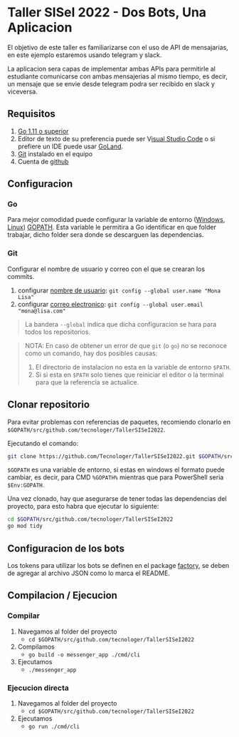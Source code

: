 # Taller SISeI 2022 - Dos Bots, Una Aplicacion

El objetivo de este taller es familiarizarse con el uso de API de mensajarias, en este ejemplo estaremos usando telegram y slack.

La aplicacion sera capas de implementar ambas APIs para permitirle al estudiante comunicarse con ambas mensajerias al mismo tiempo, es decir, un mensaje que se envie desde telegram podra ser recibido en slack y viceversa.

## Requisitos

1. [Go 1.11 o superior][2]
1. Editor de texto de su preferencia puede ser V[isual Studio Code][3] o si prefiere un IDE puede usar [GoLand][4].
1. [Git][5] instalado en el equipo
1. Cuenta de [github][6]

## Configuracion

### Go

Para mejor comodidad puede configurar la variable de entorno ([Windows][9], [Linux][10]) [GOPATH][1]. Esta variable le permitira a Go identificar en que folder trabajar, dicho folder sera donde se descarguen las dependencias.

### Git

Configurar el nombre de usuario y correo con el que se crearan los commits.

1. configurar [nombre de usuario][7]: `git config --global user.name "Mona Lisa"`
1. configurar [correo electronico][8]: `git config --global user.email "mona@lisa.com"`

> La bandera `--global` indica que dicha configuracion se hara para todos los repositorios.

>NOTA: En caso de obtener un error de que `git` (o `go`) no se reconoce como un comando, hay dos posibles causas:
>1. El directorio de instalacion no esta en la variable de entorno `$PATH`.
>2. Si si esta en `$PATH` solo tienes que reiniciar el editor o la terminal para que la referencia se actualice.


## Clonar repositorio

Para evitar problemas con referencias de paquetes, recomiendo clonarlo en `$GOPATH/src/github.com/tecnologer/TallerSISeI2022`.

Ejecutando el comando:

```bash
git clone https://github.com/Tecnologer/TallerSISeI2022.git $GOPATH/src/github.com/tecnologer/TallerSISeI2022
```

`$GOPATH` es una variable de entorno, si estas en windows el formato puede cambiar, es decir, para CMD `%GOPATH%` mientras que para PowerShell seria `$Env:GOPATH`.

Una vez clonado, hay que asegurarse de tener todas las dependencias del proyecto, para esto habra que ejecutar lo siguiente:

```bash
cd $GOPATH/src/github.com/tecnologer/TallerSISeI2022
go mod tidy
```

## Configuracion de los bots

Los tokens para utilizar los bots se definen en el package [factory](/factory), se deben de agregar al archivo JSON como lo marca el README.

## Compilacion / Ejecucion

### Compilar

1. Navegamos al folder del proyecto
   - `cd $GOPATH/src/github.com/tecnologer/TallerSISeI2022`
1. Compilamos
   - `go build -o messenger_app ./cmd/cli`
1. Ejecutamos 
   - `./messenger_app`

### Ejecucion directa

1. Navegamos al folder del proyecto
   - `cd $GOPATH/src/github.com/tecnologer/TallerSISeI2022`
1. Ejecutamos
   - `go run ./cmd/cli`

[1]: https://www.digitalocean.com/community/tutorials/understanding-the-gopath-es
[2]: https://go.dev/dl/
[3]: https://code.visualstudio.com/
[4]: https://www.jetbrains.com/go/
[5]: https://git-scm.com/downloads
[6]: https://github.com
[7]: https://docs.github.com/es/get-started/getting-started-with-git/setting-your-username-in-git?platform=windows
[8]: https://docs.github.com/es/account-and-profile/setting-up-and-managing-your-personal-account-on-github/managing-email-preferences/setting-your-commit-email-address
[9]: https://geekflare.com/es/system-environment-variables-in-windows/
[10]: https://tecnofaq.com/como-configuro-las-variables-de-entorno-en-ubuntu/
